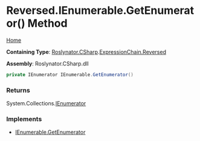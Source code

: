 # Reversed\.IEnumerable\.GetEnumerator\(\) Method

[Home](../../../../../README.md)

**Containing Type**: [Roslynator.CSharp](../../../README.md)\.[ExpressionChain.Reversed](../README.md)

**Assembly**: Roslynator\.CSharp\.dll

```csharp
private IEnumerator IEnumerable.GetEnumerator()
```

### Returns

System\.Collections\.[IEnumerator](https://docs.microsoft.com/en-us/dotnet/api/system.collections.ienumerator)

### Implements

* [IEnumerable.GetEnumerator](https://docs.microsoft.com/en-us/dotnet/api/system.collections.ienumerable.getenumerator)
